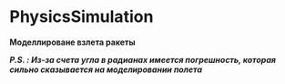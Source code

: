 # PhysicsSimulation

**Моделлироване взлета ракеты**

***P.S. : Из-за счета угла в радианах имеется погрешность, которая сильно сказывается на моделировании полета***
